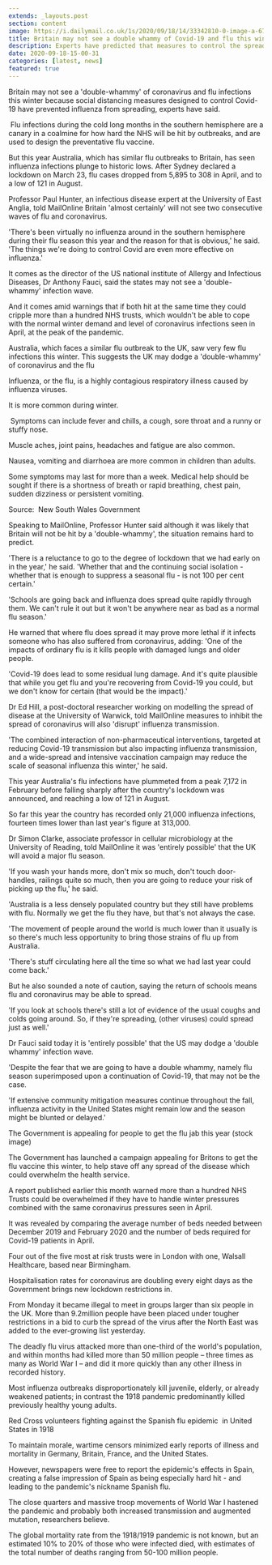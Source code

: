 ```yaml
---
extends: _layouts.post
section: content
image: https://i.dailymail.co.uk/1s/2020/09/18/14/33342810-0-image-a-67_1600437288877.jpg 
title: Britain may not see a double whammy of Covid-19 and flu this winter 
description: Experts have predicted that measures to control the spread of coronavirus will also disrupt flu transmission this winter, ensuring the UK is not hit by a double-whammy of the diseases. 
date: 2020-09-18-15-00-31 
categories: [latest, news] 
featured: true 
--- 
```

Britain may not see a 'double-whammy' of coronavirus and flu infections this winter because social distancing measures designed to control Covid-19 have prevented influenza from spreading, experts have said.

 Flu infections during the cold long months in the southern hemisphere are a canary in a coalmine for how hard the NHS will be hit by outbreaks, and are used to design the preventative flu vaccine.

But this year Australia, which has similar flu outbreaks to Britain, has seen influenza infections plunge to historic lows. After Sydney declared a lockdown on March 23, flu cases dropped from 5,895 to 308 in April, and to a low of 121 in August.

Professor Paul Hunter, an infectious disease expert at the University of East Anglia, told MailOnline Britain 'almost certainly' will not see two consecutive waves of flu and coronavirus. 

'There's been virtually no influenza around in the southern hemisphere during their flu season this year and the reason for that is obvious,' he said. 'The things we're doing to control Covid are even more effective on influenza.'

It comes as the director of the US national institute of Allergy and Infectious Diseases, Dr Anthony Fauci, said the states may not see a 'double-whammy' infection wave.

And it comes amid warnings that if both hit at the same time they could cripple more than a hundred NHS trusts, which wouldn't be able to cope with the normal winter demand and level of coronavirus infections seen in April, at the peak of the pandemic. 

Australia, which faces a similar flu outbreak to the UK, saw very few flu infections this winter. This suggests the UK may dodge a 'double-whammy' of coronavirus and the flu

Influenza, or the flu, is a highly contagious respiratory illness caused by influenza viruses.

It is more common during winter.

 Symptoms can include fever and chills, a cough, sore throat and a runny or stuffy nose.

Muscle aches, joint pains, headaches and fatigue are also common.

Nausea, vomiting and diarrhoea are more common in children than adults.

Some symptoms may last for more than a week. Medical help should be sought if there is a shortness of breath or rapid breathing, chest pain, sudden dizziness or persistent vomiting.

Source:  New South Wales Government

Speaking to MailOnline, Professor Hunter said although it was likely that Britain will not be hit by a 'double-whammy', the situation remains hard to predict.

'There is a reluctance to go to the degree of lockdown that we had early on in the year,' he said. 'Whether that and the continuing social isolation - whether that is enough to suppress a seasonal flu - is not 100 per cent certain.' 

'Schools are going back and influenza does spread quite rapidly through them. We can't rule it out but it won't be anywhere near as bad as a normal flu season.'

He warned that where flu does spread it may prove more lethal if it infects someone who has also suffered from coronavirus, adding: 'One of the impacts of ordinary flu is it kills people with damaged lungs and older people.

'Covid-19 does lead to some residual lung damage. And it's quite plausible that while you get flu and you're recovering from Covid-19 you could, but we don't know for certain (that would be the impact).'

Dr Ed Hill, a post-doctoral researcher working on modelling the spread of disease at the University of Warwick, told MailOnline measures to inhibit the spread of coronavirus will also 'disrupt' influenza transmission.

'The combined interaction of non-pharmaceutical interventions, targeted at reducing Covid-19 transmission but also impacting influenza transmission, and a wide-spread and intensive vaccination campaign may reduce the scale of seasonal influenza this winter,' he said.

This year Australia's flu infections have plummeted from a peak 7,172 in February before falling sharply after the country's lockdown was announced, and reaching a low of 121 in August.

So far this year the country has recorded only 21,000 influenza infections, fourteen times lower than last year's figure at 313,000. 

 Dr Simon Clarke, associate professor in cellular microbiology at the University of Reading, told MailOnline it was 'entirely possible' that the UK will avoid a major flu season.

'If you wash your hands more, don't mix so much, don't touch door-handles, railings quite so much, then you are going to reduce your risk of picking up the flu,' he said.







'Australia is a less densely populated country but they still have problems with flu. Normally we get the flu they have, but that's not always the case.

'The movement of people around the world is much lower than it usually is so there's much less opportunity to bring those strains of flu up from Australia.

'There's stuff circulating here all the time so what we had last year could come back.'

But he also sounded a note of caution, saying the return of schools means flu and coronavirus may be able to spread.

'If you look at schools there's still a lot of evidence of the usual coughs and colds going around. So, if they're spreading, (other viruses) could spread just as well.'

Dr Fauci said today it is 'entirely possible' that the US may dodge a 'double whammy' infection wave.

'Despite the fear that we are going to have a double whammy, namely flu season superimposed upon a continuation of Covid-19, that may not be the case.

'If extensive community mitigation measures continue throughout the fall, influenza activity in the United States might remain low and the season might be blunted or delayed.' 

The Government is appealing for people to get the flu jab this year (stock image)

The Government has launched a campaign appealing for Britons to get the flu vaccine this winter, to help stave off any spread of the disease which could overwhelm the health service.

A report published earlier this month warned more than a hundred NHS Trusts could be overwhelmed if they have to handle winter pressures combined with the same coronavirus pressures seen in April.

It was revealed by comparing the average number of beds needed between December 2019 and February 2020 and the number of beds required for Covid-19 patients in April.

Four out of the five most at risk trusts were in London with one, Walsall Healthcare, based near Birmingham.

Hospitalisation rates for coronavirus are doubling every eight days as the Government brings new lockdown restrictions in.

From Monday it became illegal to meet in groups larger than six people in the UK. More than 9.2million people have been placed under tougher restrictions in a bid to curb the spread of the virus after the North East was added to the ever-growing list yesterday.

The deadly flu virus attacked more than one-third of the world's population, and within months had killed more than 50 million people – three times as many as World War I – and did it more quickly than any other illness in recorded history.

Most influenza outbreaks disproportionately kill juvenile, elderly, or already weakened patients; in contrast the 1918 pandemic predominantly killed previously healthy young adults.

Red Cross volunteers fighting against the Spanish flu epidemic  in United States in 1918

To maintain morale, wartime censors minimized early reports of illness and mortality in Germany, Britain, France, and the United States.

However, newspapers were free to report the epidemic's effects in Spain, creating a false impression of Spain as being especially hard hit - and leading to the pandemic's nickname Spanish flu.

The close quarters and massive troop movements of World War I hastened the pandemic and probably both increased transmission and augmented mutation, researchers believe.

The global mortality rate from the 1918/1919 pandemic is not known, but an estimated 10% to 20% of those who were infected died, with estimates of the total number of deaths ranging from 50-100 million people.

